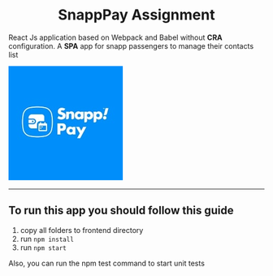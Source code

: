 <h1 style="text-align: center;">SnappPay Assignment</h1>

<p>React Js application based on Webpack and Babel without <strong>CRA</strong> configuration. A <strong>SPA</strong> app for snapp passengers to manage their contacts list</p> 

![Snapp Pay Logo!](./src/assets/images/download.jpg "logo")

-----------------
<h2>To run this app you should follow this guide</h2>

<ol>
  <li>copy all folders to frontend directory</li>
  <li>run <code>npm install</code></li>
  <li>run <code>npm start</code></li>
</ol>

<p> Also, you can run the npm test command to start unit tests </p>

